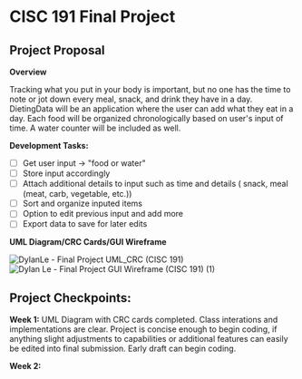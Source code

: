 # CISC 191 Final Project

## Project Proposal

**Overview**

Tracking what you put in your body is important, but no one has the time to note or jot down every meal, snack, and drink they have in a day. DietingData will be an application where the user can add what they eat in a day. Each food will be organized chronologically based on user's input of time. A water counter will be included as well.

**Development Tasks:**

- [ ] Get user input -> "food or water"
- [ ] Store input accordingly
- [ ] Attach additional details to input such as time and details ( snack, meal (meat, carb, vegetable, etc.))
- [ ] Sort and organize inputed items
- [ ] Option to edit previous input and add more
- [ ] Export data to save for later edits

**UML Diagram/CRC Cards/GUI Wireframe**

![DylanLe - Final Project UML_CRC (CISC 191)](https://github.com/ExoticButters15/Dieting-Data/assets/68560708/8fbc6f40-ba1d-40dc-aa81-87aebdc2cdab)
![Dylan Le - Final Project GUI Wireframe (CISC 191) (1)](https://github.com/ExoticButters15/Dieting-Data/assets/68560708/4eb73b8a-57cd-4d50-aa93-6da3c9f87979)

## Project Checkpoints:

**Week 1:**
UML Diagram with CRC cards completed. Class interations and implementations are clear. Project is concise enough to begin coding, if anything slight adjustments to capabilities or additional features can easily be edited into final submission. Early draft can begin coding.

**Week 2:**
